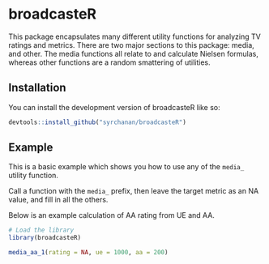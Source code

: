 
<!-- README.md is generated from README.Rmd. Please edit that file -->

# broadcasteR

<!-- badges: start -->
<!-- badges: end -->

This package encapsulates many different utility functions for analyzing
TV ratings and metrics. There are two major sections to this package:
media, and other. The media functions all relate to and calculate
Nielsen formulas, whereas other functions are a random smattering of
utilities.

## Installation

You can install the development version of broadcasteR like so:

``` r
devtools::install_github("syrchanan/broadcasteR")
```

## Example

This is a basic example which shows you how to use any of the `media_`
utility function.

Call a function with the `media_` prefix, then leave the target metric
as an NA value, and fill in all the others.

Below is an example calculation of AA rating from UE and AA.

``` r
# Load the library
library(broadcasteR)

media_aa_1(rating = NA, ue = 1000, aa = 200)
```
